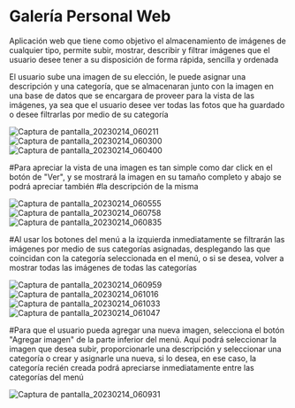 # Galería Personal Web 

Aplicación web que tiene como objetivo el almacenamiento de imágenes de cualquier tipo, 
permite subir, mostrar, describir y filtrar imágenes que el usuario desee tener a su disposición de forma rápida, sencilla y ordenada 


El usuario sube una imagen de su elección, le puede asignar una descripción y una categoría, 
que se almacenaran junto con la imagen en una base de datos que se encargara de proveer para la vista de las imágenes, 
ya sea que el usuario desee ver todas las fotos que ha guardado o desee filtrarlas por medio de su categoría 



![Captura de pantalla_20230214_060211](https://user-images.githubusercontent.com/101745244/218892139-3676da05-2ed3-41f1-b89a-0243a29d8873.png)
![Captura de pantalla_20230214_060300](https://user-images.githubusercontent.com/101745244/218892149-eba748fe-9777-4f48-8916-0771d1030974.png)
![Captura de pantalla_20230214_060400](https://user-images.githubusercontent.com/101745244/218892158-40e8c41e-7d6c-4fd7-9693-3ad626979dfe.png)

#Para apreciar la vista de una imagen es tan simple como dar click en el botón de "Ver", y se mostrará la imagen en su tamaño completo y abajo se podrá apreciar también #la descripción de la misma

![Captura de pantalla_20230214_060555](https://user-images.githubusercontent.com/101745244/218892175-81c2b9f1-528a-4f8e-844e-d6323773c1fe.png)
![Captura de pantalla_20230214_060758](https://user-images.githubusercontent.com/101745244/218892219-9c36b6b6-f08a-4f9a-9093-38cd2784e3d9.png)
![Captura de pantalla_20230214_060835](https://user-images.githubusercontent.com/101745244/218892247-69379b1d-b7ae-486c-abcc-cd5a8f774a8f.png)

#Al usar los botones del menú a la izquierda inmediatamente se filtrarán las imágenes por medio de sus categorías asignadas, desplegando las que coincidan con la categoría seleccionada en el menú, o si se desea, volver a mostrar todas las imágenes de todas las categorías 

![Captura de pantalla_20230214_060959](https://user-images.githubusercontent.com/101745244/218892269-67814e9a-3553-4df1-a54c-c984028f7edc.png)
![Captura de pantalla_20230214_061016](https://user-images.githubusercontent.com/101745244/218892280-08a8c566-b827-41d2-b467-88cb1e94704f.png)
![Captura de pantalla_20230214_061033](https://user-images.githubusercontent.com/101745244/218892312-6b0cc503-4c96-43e1-8a46-2a5836c6e23e.png)
![Captura de pantalla_20230214_061047](https://user-images.githubusercontent.com/101745244/218892329-81430b68-8559-4a6f-9286-f011431b1b89.png)

#Para que el usuario pueda agregar una nueva imagen, selecciona el botón "Agregar imagen" de la parte inferior del menú. Aquí podrá seleccionar la imagen que desea subir, proporcionarle una descripción y seleccionar una categoría o crear y asignarle una nueva, si lo desea, en ese caso, la categoría recién creada podrá apreciarse inmediatamente entre las categorías del menú 

![Captura de pantalla_20230214_060931](https://user-images.githubusercontent.com/101745244/218892343-b588df11-a4a8-4785-89f4-b51194b0f41a.png)
